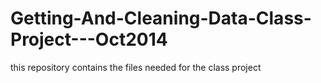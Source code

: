 Getting-And-Cleaning-Data-Class-Project---Oct2014
=================================================

this repository contains the files needed for the class project

